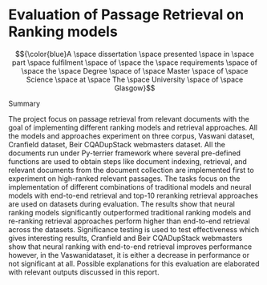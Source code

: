 # Evaluation of Passage Retrieval on Ranking models

 $${\color{blue}A \space dissertation \space presented \space in \space part \space fulfilment \space of \space the \space requirements \space of \space the \space Degree \space of \space Master \space of \space Science \space at \space The \space University \space of \space Glasgow}$$

 Summary

The project focus on passage retrieval from relevant documents with the goal of implementing different ranking models and retrieval approaches. All the models and approaches experiment on three corpus, Vaswani dataset, Cranfield dataset, Beir CQADupStack webmasters dataset. All the documents run under Py-terrier framework where several pre-defined functions are used to obtain steps like document indexing, retrieval, and relevant documents from the document collection are implemented first to experiment on high-ranked relevant passages. The tasks focus on the implementation of different combinations of traditional models and neural models with end-to-end retrieval and top-10 reranking retrieval approaches are used on datasets during evaluation. The results show that neural ranking models significantly outperformed traditional ranking models and re-ranking retrieval approaches perform higher than end-to-end retrieval across the datasets. Significance testing is used to test effectiveness which gives interesting results, Cranfield and Beir CQADupStack webmasters show that neural ranking with end-to-end retrieval improves performance however, in the Vaswanidataset, it is either a decrease in performance or not significant at all. Possible explanations for this evaluation are elaborated with relevant outputs discussed in this report.


